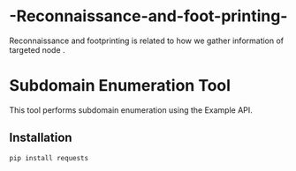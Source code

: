 # -Reconnaissance-and-foot-printing-
 Reconnaissance and footprinting is related to how we gather information of targeted node . 
# Subdomain Enumeration Tool

This tool performs subdomain enumeration using the Example API.

## Installation

```bash
pip install requests

